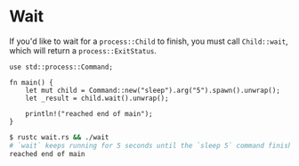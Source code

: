 # Wait

If you'd like to wait for a `process::Child` to finish, you must call `Child::wait`, which will return a `process::ExitStatus`.

```rust,ignore
use std::process::Command;

fn main() {
    let mut child = Command::new("sleep").arg("5").spawn().unwrap();
    let _result = child.wait().unwrap();

    println!("reached end of main");
}
```

```bash
$ rustc wait.rs && ./wait
# `wait` keeps running for 5 seconds until the `sleep 5` command finishes
reached end of main
```
